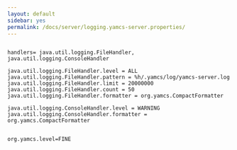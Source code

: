 ```yaml
---
layout: default
sidebar: yes
permalink: /docs/server/logging.yamcs-server.properties/
---
```


<pre>
<code class="config-file">
handlers= java.util.logging.FileHandler, java.util.logging.ConsoleHandler

java.util.logging.FileHandler.level = ALL
java.util.logging.FileHandler.pattern = %h/.yamcs/log/yamcs-server.log
java.util.logging.FileHandler.limit = 20000000
java.util.logging.FileHandler.count = 50
java.util.logging.FileHandler.formatter = org.yamcs.CompactFormatter

java.util.logging.ConsoleHandler.level = WARNING
java.util.logging.ConsoleHandler.formatter = org.yamcs.CompactFormatter


org.yamcs.level=FINE

</code>
</pre>
